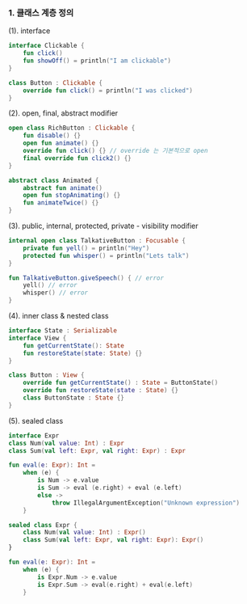 ### 1. 클래스 계층 정의

(1). interface

```kotlin
interface Clickable {
	fun click()
	fun showOff() = println("I am clickable")
}

class Button : Clickable {
	override fun click() = println("I was clicked")
}
```

(2). open, final, abstract modifier

```kotlin
open class RichButton : Clickable {
	fun disable() {}
	open fun animate() {}
	override fun click() {} // override 는 기본적으로 open
	final override fun click2() {}
}

abstract class Animated {
	abstract fun animate()
	open fun stopAnimating() {}
	fun animateTwice() {}
}
```

(3). public, internal, protected, private - visibility modifier

```kotlin
internal open class TalkativeButton : Focusable {
	private fun yell() = println("Hey")
	protected fun whisper() = println("Lets talk")
}

fun TalkativeButton.giveSpeech() { // error
	yell() // error
	whisper() // error
}
```

(4). inner class & nested class

```kotlin
interface State : Serializable
interface View {
	fun getCurrentState(): State
	fun restoreState(state: State) {}
}

class Button : View {
	override fun getCurrentState() : State = ButtonState()
	override fun restoreState(state : State) {}
	class ButtonState : State {}
}
```

(5). sealed class

```kotlin
interface Expr
class Num(val value: Int) : Expr
class Sum(val left: Expr, val right: Expr) : Expr

fun eval(e: Expr): Int =
	when (e) {
		is Num -> e.value
		is Sum -> eval (e.right) + eval (e.left)
		else ->
			throw IllegalArgumentException("Unknown expression")
	}

sealed class Expr {
	class Num(val value: Int) : Expr()
	class Sum(val left: Expr, val right: Expr): Expr()
}

fun eval(e: Expr): Int =
	when (e) {
		is Expr.Num -> e.value
		is Expr.Sum -> eval(e.right) + eval(e.left)
	}
```
